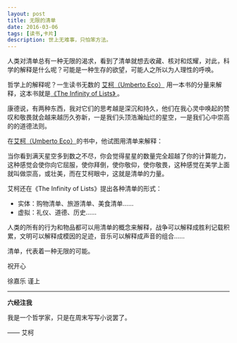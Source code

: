 ```yaml
---
layout: post
title: 无限的清单
date: 2016-03-06
tags: [读书,卡片]
description: 世上无难事，只怕笨方法。
---
```




人类对清单总有一种无限的渴求，看到了清单就想去收藏、核对和炫耀，对此，科学的解释是什么呢？可能是一种生存的欲望，可能人之所以为人理性的呼唤。

哲学上的解释呢？一生读书无数的 [艾柯（Umberto Eco）](https://en.wikipedia.org/wiki/Umberto_Eco) 用一本书的分量来解释，这本书就是[《The Infinity of Lists》 ](https://book.douban.com/subject/3880556/)。


康德说，有两种东西，我对它们的思考越是深沉和持久，他们在我心灵中唤起的赞叹和敬畏就会越来越历久弥新，一是我们头顶浩瀚灿烂的星空，一是我们心中崇高的的道德法则。

在[艾柯（Umberto Eco）](https://en.wikipedia.org/wiki/Umberto_Eco)的书中，他试图用清单来解释：

当你看到满天星空多到数之不尽，你会觉得星星的数量完全超越了你的计算能力，这种感觉会使你向它屈服，使你拜倒，使你敬仰，使你敬畏，这种感觉在美学上面就叫做崇高，或壮美，而在艾柯眼中，这就是清单的力量。

艾柯还在《The Infinity of Lists》提出各种清单的形式：

- 实体：购物清单、旅游清单、美食清单……
- 虚拟：礼仪、道德、历史……

人类的所有的行为和物品都可以用清单的概念来解释，战争可以解释成胜利记载积累，文明可以解释成模因的足迹，音乐可以解释成声音的组合……

清单，代表着一种无限的可能。


祝开心

徐嘉乐 谨上

----

**六经注我**

我是一个哲学家，只是在周末写写小说罢了。

—— 艾柯


